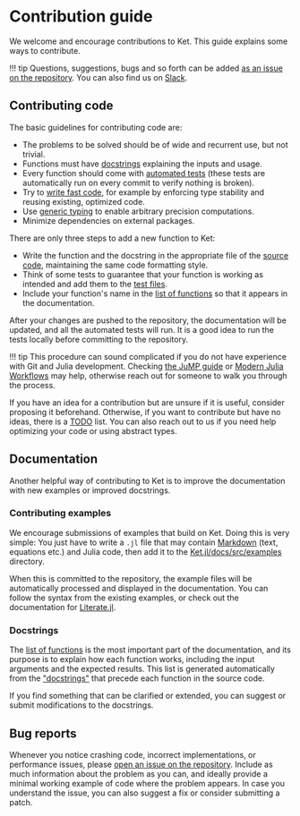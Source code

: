 # Contribution guide

We welcome and encourage contributions to Ket.
This guide explains some ways to contribute.

!!! tip
    Questions, suggestions, bugs and so forth can be added [as an issue on the repository](https://github.com/dev-ket/Ket.jl/issues). You can also find us on [Slack](https://ketjl.slack.com/).

## Contributing code

The basic guidelines for contributing code are:

- The problems to be solved should be of wide and recurrent use, but not trivial.
- Functions must have [docstrings](https://docs.julialang.org/en/v1/manual/documentation/) explaining the inputs and usage.
- Every function should come with [automated tests](https://docs.julialang.org/en/v1/stdlib/Test/) (these tests are automatically run on every commit to verify nothing is broken).
- Try to [write fast code](https://docs.julialang.org/en/v1/manual/performance-tips/), for example by enforcing type stability and reusing existing, optimized code.
- Use [generic typing](https://docs.julialang.org/en/v1/manual/style-guide/#Avoid-writing-overly-specific-types) to enable arbitrary precision computations.
- Minimize dependencies on external packages.

There are only three steps to add a new function to Ket:

- Write the function and the docstring in the appropriate file of the [source code](https://github.com/dev-ket/Ket.jl/tree/master/src), maintaining the same code formatting style.
- Think of some tests to guarantee that your function is working as intended and add them to the [test files](https://github.com/dev-ket/Ket.jl/tree/master/test).
- Include your function's name in the [list of functions](https://github.com/dev-ket/Ket.jl/blob/master/docs/src/api.md) so that it appears in the documentation.

After your changes are pushed to the repository, the documentation will be updated, and all the automated tests will run. It is a good idea to run the tests locally before committing to the repository.

!!! tip
    This procedure can sound complicated if you do not have experience with Git and Julia development. Checking [the JuMP guide](https://jump.dev/JuMP.jl/dev/developers/contributing/#Contribute-code-to-JuMP) or [Modern Julia Workflows](https://modernjuliaworkflows.org/) may help, otherwise reach out for someone to walk you through the process.

If you have an idea for a contribution but are unsure if it is useful, consider proposing it beforehand.
Otherwise, if you want to contribute but have no ideas, there is a [TODO](https://github.com/dev-ket/Ket.jl/blob/master/TODO) list.
You can also reach out to us if you need help optimizing your code or using abstract types.

## Documentation

Another helpful way of contributing to Ket is to improve the documentation with new examples or improved docstrings.

### Contributing examples

We encourage submissions of examples that build on Ket.
Doing this is very simple: You just have to write a `.jl` file that may contain [Markdown](https://docs.julialang.org/en/v1/stdlib/Markdown/) (text, equations etc.) and Julia code, then add it to the [Ket.jl/docs/src/examples](https://github.com/dev-ket/Ket.jl/tree/master/docs/src/examples) directory.

When this is committed to the repository, the example files will be automatically processed and displayed in the documentation. 
You can follow the syntax from the existing examples, or check out the documentation for [Literate.jl](https://fredrikekre.github.io/Literate.jl/v2/).

### Docstrings

The [list of functions](https://dev-ket.github.io/Ket.jl/dev/api/) is the most important part of the documentation, and its purpose is to explain how each function works, including the input arguments and the expected results.
This list is generated automatically from the ["docstrings"](https://docs.julialang.org/en/v1/manual/documentation/) that precede each function in the source code. 

If you find something that can be clarified or extended, you can suggest or submit modifications to the docstrings.

## Bug reports

Whenever you notice crashing code, incorrect implementations, or performance issues, please [open an issue on the repository](https://github.com/dev-ket/Ket.jl/issues).
Include as much information about the problem as you can, and ideally provide a minimal working example of code where the problem appears.
In case you understand the issue, you can also suggest a fix or consider submitting a patch.
